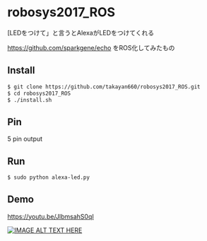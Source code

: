 # robosys2017_ROS
[LEDをつけて」と言うとAlexaがLEDをつけてくれる

https://github.com/sparkgene/echo をROS化してみたもの

## Install 
```bash
$ git clone https://github.com/takayan660/robosys2017_ROS.git
$ cd robosys2017_ROS
$ ./install.sh
```

## Pin
5 pin output

## Run
```bash
$ sudo python alexa-led.py
```

## Demo
https://youtu.be/JlbmsahS0qI

[![IMAGE ALT TEXT HERE](http://img.youtube.com/vi/JlbmsahS0qI/0.jpg)](http://www.youtube.com/watch?v=JlbmsahS0qI)
